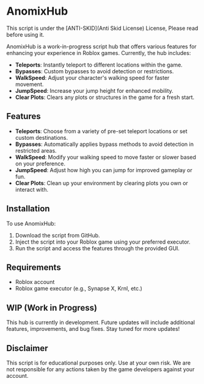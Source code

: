 # AnomixHub

This script is under the [ANTI-SKID](Anti Skid License) License, Please read before using it.


AnomixHub is a work-in-progress script hub that offers various features for enhancing your experience in Roblox games. Currently, the hub includes:

- **Teleports**: Instantly teleport to different locations within the game.
- **Bypasses**: Custom bypasses to avoid detection or restrictions.
- **WalkSpeed**: Adjust your character's walking speed for faster movement.
- **JumpSpeed**: Increase your jump height for enhanced mobility.
- **Clear Plots**: Clears any plots or structures in the game for a fresh start.

## Features

- **Teleports**: Choose from a variety of pre-set teleport locations or set custom destinations.
- **Bypasses**: Automatically applies bypass methods to avoid detection in restricted areas.
- **WalkSpeed**: Modify your walking speed to move faster or slower based on your preference.
- **JumpSpeed**: Adjust how high you can jump for improved gameplay or fun.
- **Clear Plots**: Clean up your environment by clearing plots you own or interact with.

## Installation

To use AnomixHub:

1. Download the script from GitHub.
2. Inject the script into your Roblox game using your preferred executor.
3. Run the script and access the features through the provided GUI.

## Requirements

- Roblox account
- Roblox game executor (e.g., Synapse X, Krnl, etc.)

## WIP (Work in Progress)

This hub is currently in development. Future updates will include additional features, improvements, and bug fixes. Stay tuned for more updates!

## Disclaimer

This script is for educational purposes only. Use at your own risk. We are not responsible for any actions taken by the game developers against your account.

